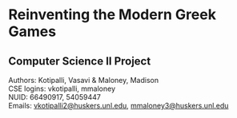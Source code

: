 # Reinventing the Modern Greek Games
## Computer Science II Project

Authors: Kotipalli, Vasavi & Maloney, Madison    
CSE logins: vkotipalli, mmaloney    
NUID: 66490917, 54059447    
Emails: vkotipalli2@huskers.unl.edu, mmaloney3@huskers.unl.edu    
